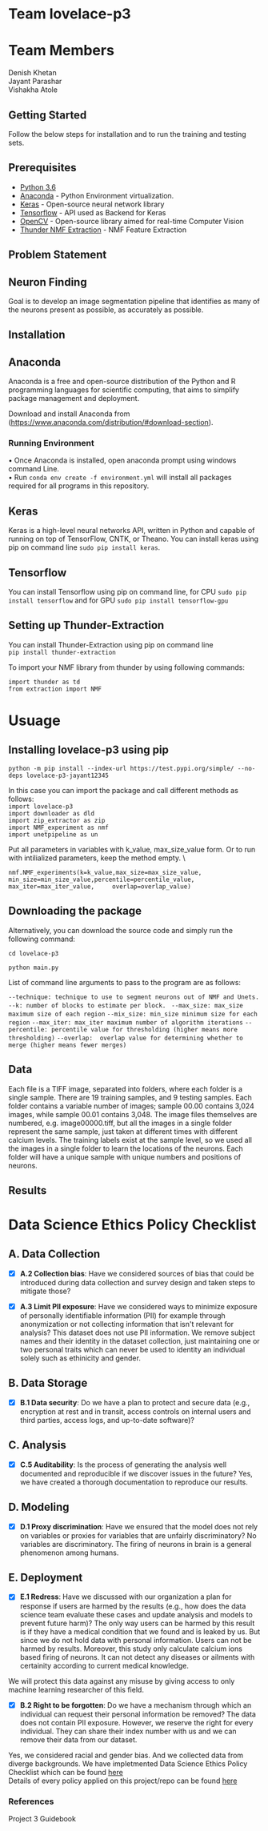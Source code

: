 # Team lovelace-p3

# Team Members 

Denish Khetan\
Jayant Parashar\
Vishakha Atole

## Getting Started

Follow the below steps for installation and to run the training and testing sets.

## Prerequisites

- [Python 3.6](https://www.python.org/downloads/release/python-360/)
- [Anaconda](https://www.anaconda.com/) - Python Environment virtualization.
- [Keras](https://keras.io/#installation) - Open-source neural network library
- [Tensorflow](https://www.tensorflow.org/) - API used as Backend for Keras
- [OpenCV](https://opencv.org/) - Open-source library aimed for real-time Computer Vision
- [Thunder NMF Extraction](https://github.com/dsp-uga/Canady) - NMF Feature Extraction 

## Problem Statement 

## Neuron Finding 

Goal is to develop an image segmentation pipeline that identifies as many of the neurons present as possible, as accurately as possible.

## Installation

## Anaconda 

Anaconda is a free and open-source distribution of the Python and R programming languages for scientific computing, that aims to simplify package management and deployment.

Download and install Anaconda from (https://www.anaconda.com/distribution/#download-section). 

### Running Environment

•	Once Anaconda is installed, open anaconda prompt using windows command Line.\
•	Run ```conda env create -f environment.yml``` will install all packages required for all programs in this repository.

## Keras 

Keras is a high-level neural networks API, written in Python and capable of running on top of TensorFlow, CNTK, or Theano. You can install keras using pip on command line ```sudo pip install keras```.

## Tensorflow 

You can install Tensorflow using pip on command line, for CPU ```sudo pip install tensorflow``` and for GPU ```sudo pip install tensorflow-gpu```

##  Setting up Thunder-Extraction

You can install Thunder-Extraction  using pip on command line\
```pip install thunder-extraction```

To import your NMF library from thunder by using following commands:

```import thunder as td```\
```from extraction import NMF```

# Usuage
## Installing lovelace-p3 using pip
```python -m pip install --index-url https://test.pypi.org/simple/ --no-deps lovelace-p3-jayant12345```

   In this case you can import the package and call different methods as follows: \
```import lovelace-p3``` \
  `import downloader as dld`\
  `import zip_extractor as zip`\
  `import NMF_experiment as nmf`\
  `import unetpipeline as un`
  
  Put all parameters in variables with k_value, max_size_value form. Or to run with intilialized parameters, keep the method empty. \
  
  `nmf.NMF_experiments(k=k_value,max_size=max_size_value, min_size=min_size_value,percentile=percentile_value, max_iter=max_iter_value,     overlap=overlap_value)`

## Downloading the package
Alternatively, you can download the source code and simply run the following command:

`cd lovelace-p3`

`python main.py`

List of command line arguments to pass to the program are as follows:

  `--technique: technique to use to segment neurons out of NMF and Unets.`
  `--k: number of blocks to estimate per block. `
  `--max_size: max_size maximum size of each region`
  `--mix_size: min_size minimum size for each region`
  `--max_iter: max_iter maximum number of algorithm iterations`
  `--percentile: percentile value for thresholding (higher means more thresholding)`
  `--overlap:  overlap value for determining whether to merge (higher means fewer merges) `


## Data 

Each file is a TIFF image, separated into folders, where each folder is a single sample. There are 19 training samples, and 9 testing samples. Each folder contains a variable number of images; sample 00.00 contains 3,024 images, while sample 00.01 contains 3,048. The image files themselves are numbered, e.g. image00000.tiff, but all the images in a single folder represent the same sample, just
taken at different times with different calcium levels. The training labels exist at the sample level, so we used all the images in a single folder to learn the locations of the neurons. Each folder will have a unique sample with unique numbers and positions of
neurons. 

## Results 

# Data Science Ethics Policy Checklist 

## A. Data Collection
 - [x] **A.2 Collection bias**: Have we considered sources of bias that could be introduced during data collection and survey design and taken steps to mitigate those? 
 
 - [x] **A.3 Limit PII exposure**: Have we considered ways to minimize exposure of personally identifiable information (PII) for example through anonymization or not collecting information that isn't relevant for analysis?
 This dataset does not use PII information. We remove subject names and their identity in the dataset collection, just maintaining one or two personal traits which can never be used to identity an individual solely such as ethinicity and gender. 

## B. Data Storage

 - [x] **B.1 Data security**: Do we have a plan to protect and secure data (e.g., encryption at rest and in transit, access controls on internal users and third parties, access logs, and up-to-date software)?

## C. Analysis
- [x] **C.5 Auditability**: Is the process of generating the analysis well documented and reproducible if we discover issues in the future?
 Yes, we have created a thorough documentation to reproduce our results. 
 
 ## D. Modeling
 - [x] **D.1 Proxy discrimination**: Have we ensured that the model does not rely on variables or proxies for variables that are unfairly discriminatory?
     No variables are discriminatory. The firing of neurons in brain is a general phenomenon among humans.
 ## E. Deployment
 - [x] **E.1 Redress**: Have we discussed with our organization a plan for response if users are harmed by the results (e.g., how does the data science team evaluate these cases and update analysis and models to prevent future harm)?
 The only way users can be harmed by this result is if they have a medical condition that we found and is leaked by us. But since we do not hold data with personal information. Users can not be harmed by results. Moreover, this study only calculate calcium ions based firing of neurons. It can not detect any diseases or ailments with certainity according to current medical knowledge. 
     
     
 We will protect this data against any misuse by giving access to only machine learning researcher of this field. 
 
 - [x] **B.2 Right to be forgotten**: Do we have a mechanism through which an individual can request their personal information be removed?
 The data does not contain PII exposure. However, we reserve the right for every individual. They can share their index number with us and we can remove their data from our dataset. 

 Yes, we considered racial and gender bias. And we collected data from diverge backgrounds. 
We have impletmented Data Science Ethics Policy Checklist which can be found [here](https://github.com/dsp-uga/Team-lovelace-p3/blob/master/ETHICS.md)\
Details of every policy applied on this project/repo can be found [here](https://github.com/dsp-uga/Team-lovelace-p3/wiki/Data-Science-Ethics-Policy)

### References 

Project 3 Guidebook
